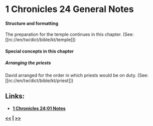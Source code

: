 # 1 Chronicles 24 General Notes #

#### Structure and formatting ####

The preparation for the temple continues in this chapter. (See: [[rc://en/tw/dict/bible/kt/temple]])

#### Special concepts in this chapter ####

##### Arranging the priests #####
David arranged for the order in which priests would be on duty. (See: [[rc://en/tw/dict/bible/kt/priest]])

## Links: ##

* __[1 Chronicles 24:01 Notes](./01.md)__

__[<<](../23/intro.md) | [>>](../25/intro.md)__
